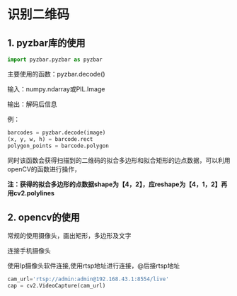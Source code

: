 # 识别二维码

## 1. pyzbar库的使用

```python
import pyzbar.pyzbar as pyzbar
```

主要使用的函数：pyzbar.decode()

输入：numpy.ndarray或PIL.Image

输出：解码后信息

例：

```python
barcodes = pyzbar.decode(image)
(x, y, w, h) = barcode.rect
polygon_points = barcode.polygon
```

同时该函数会获得扫描到的二维码的拟合多边形和拟合矩形的边点数据，可以利用openCV的函数进行操作，

**注：获得的拟合多边形的点数据shape为【4，2】，应reshape为【4，1，2】再用cv2.polylines**

## 2. opencv的使用

常规的使用摄像头，画出矩形，多边形及文字

连接手机摄像头

使用Ip摄像头软件连接,使用rtsp地址进行连接，@后接rtsp地址

```python
cam_url='rtsp://admin:admin@192.168.43.1:8554/live'
cap = cv2.VideoCapture(cam_url)
```

